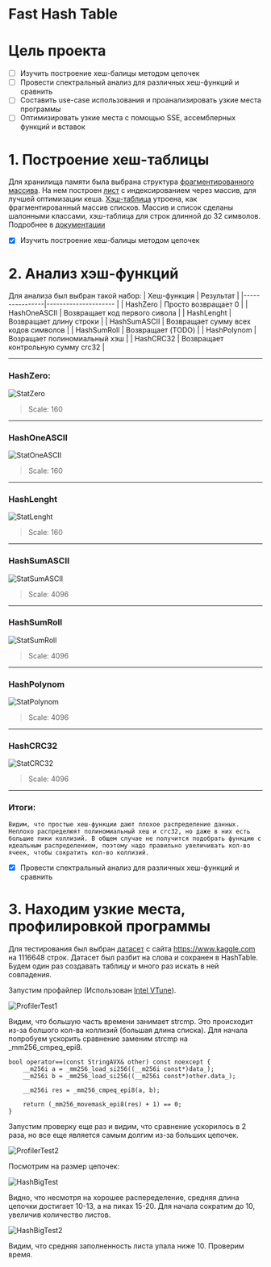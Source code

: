 # Fast Hash Table

# Цель проекта
- [ ] Изучить построение хеш-балицы методом цепочек
- [ ] Провести спектральный анализ для различных хеш-функций и сравнить
- [ ] Составить use-case использования и проанализировать узкие места программы
- [ ] Оптимизировать узкие места с помощью SSE, ассемблерных функций и вставок

# 1. Построение хеш-таблицы
Для хранилища памяти была выбрана структура [фрагментированного массива](src/tools/ChunkedArray_.hpp). На нем построен [лист](src/tools/List.hpp) с индексированием через массив, для лучшей оптимизации кеша. [Хэш-таблица](src/tools/HashTable.hpp) утроена, как фрагментированный массив списков. Массив и список сделаны шалонными классами, хэш-таблица для строк длинной до 32 символов. Подробнее в [документации]()

- [x] Изучить построение хеш-балицы методом цепочек

# 2. Анализ хэш-функций
Для анализа был выбран такой набор:
| Хеш-функция    | Результат                            |
|----------------|---------------------                 |
| HashZero       | Просто возвращает 0                  |
| HashOneASCII   | Возвращает код первого сивола        |
| HashLenght     | Возвращает длину строки              |
| HashSumASCII   | Возвращает сумму всех кодов символов |
| HashSumRoll    | Возвращает (TODO)                    |
| HashPolynom    | Возращает полиномиальный хэш         |
| HashCRC32      | Возвращает контрольную сумму crc32   |

---

### HashZero: 

![StatZero](doc/screenshots/plot_stat_hash_zero.png)

> Scale: 160

---

### HashOneASCII

![StatOneASCII](doc/screenshots/plot_stat_hash_one_ascii.png)

> Scale: 160

---

### HashLenght

![StatLenght](doc/screenshots/plot_stat_hash_lenght.png)

> Scale: 160

---

### HashSumASCII

![StatSumASCII](doc/screenshots/plot_stat_hash_sum_ascii.png)

> Scale: 4096

---

### HashSumRoll

![StatSumRoll](doc/screenshots/plot_stat_hash_sum_roll.png)

> Scale: 4096

---

### HashPolynom

![StatPolynom](doc/screenshots/plot_stat_hash_polynom.png)

> Scale: 4096

---

### HashCRC32

![StatCRC32](doc/screenshots/plot_stat_hash_crc32.png)

> Scale: 4096

---

### Итоги:

    Видим, что простые хеш-функции дают плохое распределение данных. Неплохо распределюят полиномиальный хеш и crc32, но даже в них есть большие пики коллизий. В общем случае не получится подобрать функцию с идеальным распределением, поэтому надо правильно увеличивать кол-во ячеек, чтобы сократить кол-во коллизий.

- [x] Провести спектральный анализ для различных хеш-функций и сравнить

# 3. Находим узкие места, профилировкой программы 

Для тестирования был выбран [датасет](assets/text/big.txt) с сайта https://www.kaggle.com на 1116648 строк. Датасет был разбит на слова и сохранен в HashTable. Будем один раз создавать таблицу и много раз искать в ней совпадения. 

Запустим профайлер (Использован [Intel VTune](https://www.intel.com/content/www/us/en/support/ru-banner-inside.html)).

![ProfilerTest1](doc/screenshots/prof_test_1.png)

Видим, что большую часть времени занимает strcmp. Это происходит из-за болшого кол-ва коллизий (большая длина списка). Для начала попробуем ускорить сравнение заменим strcmp на _mm256_cmpeq_epi8.

    bool operator==(const StringAVX& other) const noexcept {        
        __m256i a = _mm256_load_si256((__m256i const*)data_);
        __m256i b = _mm256_load_si256((__m256i const*)other.data_);

        __m256i res = _mm256_cmpeq_epi8(a, b);

        return (_mm256_movemask_epi8(res) + 1) == 0;
    }

Запустим проверку еще раз и видим, что сравнение ускорилось в 2 раза, но все еще является самым долгим из-за больших цепочек.

![ProfilerTest2](doc/screenshots/prof_test_2.png)

Посмотрим на размер цепочек:

![HashBigTest](doc/screenshots/plot_stat_hash_big_text.png)

Видно, что несмотря на хорошее распеределение, средняя длина цепочки достигает 10-13, а на пиках 15-20. Для начала сократим до 10, увеличив количество листов.

![HashBigTest2](doc/screenshots/plot_stat_hash_big_text_2.png)

Видим, что средняя заполненность листа упала ниже 10. Проверим время.
